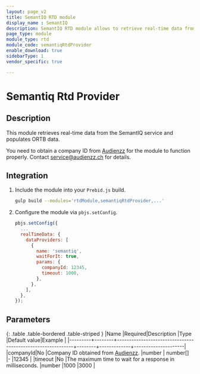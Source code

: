 ```yaml
---
layout: page_v2
title: SemantIQ RTD module
display_name : SemantIQ
description: SemantIQ RTD module allows to retrieve real-time data from the SemantIQ service.
page_type: module
module_type: rtd
module_code: semantiqRtdProvider
enable_download: true
sidebarType: 1
vendor_specific: true

---
```


# Semantiq Rtd Provider

## Description

This module retrieves real-time data from the SemantIQ service and populates ORTB data.

You need to obtain a company ID from [Audienzz](https://audienzz.com) for the module to function properly. Contact [service@audienzz.ch](mailto:service@audienzz.ch) for details.

## Integration

1. Include the module into your `Prebid.js` build.

    ```sh
    gulp build --modules='rtdModule,semantiqRtdProvider,...'
    ```

1. Configure the module via `pbjs.setConfig`.

    ```js
    pbjs.setConfig({
      ...
      realTimeData: {
        dataProviders: [
          {
            name: 'semantiq',
            waitForIt: true,
            params: {
              companyId: 12345,
              timeout: 1000,
            },
          },
        ],
      },
    });
    ```

## Parameters

{: .table .table-bordered .table-striped }
|Name     |Required|Description                                                 |Type    |Default value|Example              |
|---------+--------+------------------------------------------------------------+--------+-------------+---------------------|
|companyId|No     |Company ID obtained from [Audienzz](https://audienzz.com).  |number \| number[]  |-            |12345                |
|timeout  |No      |The maximum time to wait for a response in milliseconds.    |number  |1000         |3000                 |
